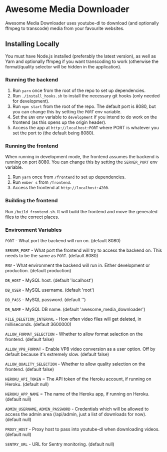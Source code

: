 # Awesome Media Downloader

Awesome Media Downloader uses youtube-dl to download (and optionally ffmpeg to transcode) media from your favourite websites.

## Installing Locally

You must have Node.js installed (preferably the latest version), as well as Yarn and optionally ffmpeg if you want transcoding to work (otherwise the format/quality selector will be hidden in the application).

### Running the backend

1. Run `yarn` once from the root of the repo to set up dependencies.
2. Run `./install_hooks.sh` to install the necessary git hooks (only needed for development).
3. Run `npm start` from the root of the repo. The default port is 8080, but you can change this by setting the `PORT` env variable.
4. Set the `ENV` env variable to `development` if you intend to do work on the frontend (as this opens up the origin header).
5. Access the app at `http://localhost:PORT` where PORT is whatever you set the port to (the default being 8080).

### Running the frontend

When running in development mode, the frontend assumes the backend is running on port 8080. You can change this by setting the `SERVER_PORT` env variable.

1. Run `yarn` once from `/frontend` to set up dependencies.
2. Run `ember s` from `/frontend`.
3. Access the frontend at `http://localhost:4200`.

### Building the frontend

Run `/build_frontend.sh`. It will build the frontend and move the generated files to the correct places.

### Environment Variables

`PORT` - What port the backend will run on. (default 8080)

`SERVER_PORT` - What port the frontend will try to access the backend on. This needs to be the same as `PORT`. (default 8080)

`ENV` - What environment the backend will run in. Either development or production. (default production)

`DB_HOST` - MySQL host. (default 'localhost')

`DB_USER` - MySQL username. (default 'root')

`DB_PASS` - MySQL password. (default '')

`DB_NAME` - MySQL DB name. (default 'awesome_media_downloader')

`FILE_DELETION_INTERVAL` - How often video files will get deleted, in milliseconds. (default 3600000)

`ALLOW_FORMAT_SELECTION` - Whether to allow format selection on the frontend. (default false)

`ALLOW_VP8_FORMAT` - Enable VP8 video conversion as a user option. Off by default because it's extremely slow. (default false)

`ALLOW_QUALITY_SELECTION` - Whether to allow quality selection on the frontend. (default false)

`HEROKU_API_TOKEN` = The API token of the Heroku account, if running on Heroku. (default null)

`HEROKU_APP_NAME` = The name of the Heroku app, if running on Heroku. (default null)

`ADMIN_USERNAME`, `ADMIN_PASSWORD` - Credentials which will be allowed to access the admin area (/api/admin, just a list of downloads for now). (default null)

`PROXY_HOST` - Proxy host to pass into youtube-dl when downloading videos. (default null)

`SENTRY_URL` - URL for Sentry monitoring. (default null)

